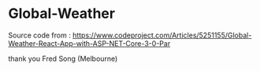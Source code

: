 # Global-Weather
Source code from : 
https://www.codeproject.com/Articles/5251155/Global-Weather-React-App-with-ASP-NET-Core-3-0-Par


thank you Fred Song (Melbourne)
